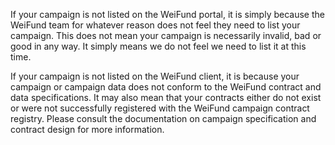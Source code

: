 If your campaign is not listed on the WeiFund portal, it is simply because the WeiFund team for whatever reason does not feel they need to list your campaign. This does not mean your campaign is necessarily invalid, bad or good in any way. It simply means we do not feel we need to list it at this time.

If your campaign is not listed on the WeiFund client, it is because your campaign or campaign data does not conform to the WeiFund contract and data specifications. It may also mean that your contracts either do not exist or were not successfully registered with the WeiFund campaign contract registry. Please consult the documentation on campaign specification and contract design for more information.
